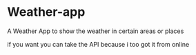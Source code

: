 # Weather-app

 A Weather App to show the weather in certain areas or places

 if you want you can take the API because i too got it from online
